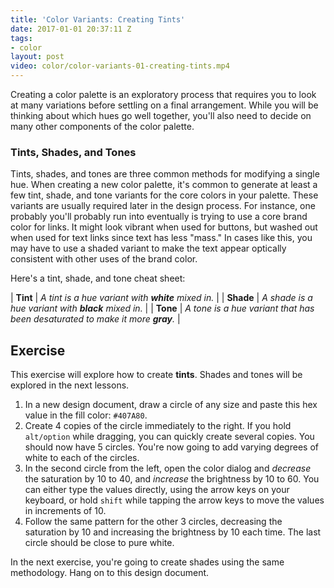 ```yaml
---
title: 'Color Variants: Creating Tints'
date: 2017-01-01 20:37:11 Z
tags:
- color
layout: post
video: color/color-variants-01-creating-tints.mp4
---
```


Creating a color palette is an exploratory process that requires you to look at many variations before settling on a final arrangement. While you will be thinking about which hues go well together, you'll also need to decide on many other components of the color palette.

### Tints, Shades, and Tones

Tints, shades, and tones are three common methods for modifying a single hue. When creating a new color palette, it's common to generate at least a few tint, shade, and tone variants for the core colors in your palette. These variants are usually required later in the design process. For instance, one probably you'll probably run into eventually is trying to use a core brand color for links. It might look vibrant when used for buttons, but washed out when used for text links since text has less "mass." In cases like this, you may have to use a shaded variant to make the text appear optically consistent with other uses of the brand color.

Here's a tint, shade, and tone cheat sheet:

| **Tint** | *A tint is a hue variant with **white** mixed in.* |
| **Shade** | *A shade is a hue variant with **black** mixed in.* |
| **Tone** | *A tone is a hue variant that has been desaturated to make it more **gray**.* |

<!--more-->
## Exercise
This exercise will explore how to create **tints**. Shades and tones will be explored in the next lessons.

1. In a new design document, draw a circle of any size and paste this hex value in the fill color: `#407A80`.
2. Create 4 copies of the circle immediately to the right. If you hold `alt/option` while dragging, you can quickly create several copies. You should now have 5 circles. You're now going to add varying degrees of white to each of the circles.
3. In the second circle from the left, open the color dialog and *decrease* the saturation by 10 to 40, and *increase* the brightness by 10 to 60. You can either type the values directly, using the arrow keys on your keyboard, or hold `shift` while tapping the arrow keys to move the values in increments of 10.
4. Follow the same pattern for the other 3 circles, decreasing the saturation by 10 and increasing the brightness by 10 each time. The last circle should be close to pure white.

In the next exercise, you're going to create shades using the same methodology. Hang on to this design document.
